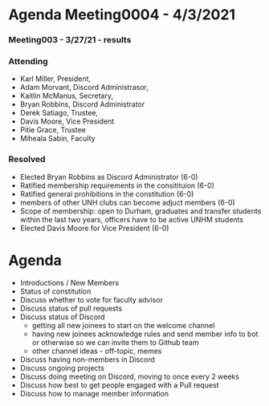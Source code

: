 # Agenda Meeting0004 - 4/3/2021


### Meeting003 - 3/27/21 - results

### Attending 
- Karl Miller, President, 
- Adam Morvant, Discord Administrasor, 
- Kaitlin McManus, Secretary, 
- Bryan Robbins, Discord Administrator
- Derek Satiago, Trustee, 
- Davis Moore, Vice President
- Pitie Grace, Trustee
- Miheala Sabin, Faculty

### Resolved 

- Elected Bryan Robbins as Discord Administrator (6-0)
- Ratified membership requirements in the consitituion (6-0)
- Ratified general prohibitions in the constitution (6-0)
- members of other UNH clubs can become adjuct members (6-0)
- Scope of membership: open to Durham, graduates and transfer students within the last two years, officers have to be active UNHM students 
- Elected Davis Moore for Vice President (6-0)

# Agenda

- Introductions / New Members
- Status of constitution
- Discuss whether to vote for faculty advisor
- Discuss status of pull requests
- Discuss status of Discord
  - getting all new joinees to start on the welcome channel
  - having new joinees acknowledge rules and send member info to bot or otherwise so we can invite them to Github team
  - other channel ideas - off-topic, memes
- Discuss having non-members in Discord
- Discuss ongoing projects
- Discuss doing meeting on Discord, moving to once every 2 weeks
- Discuss how best to get people engaged with a Pull request
- Discuss how to manage member information

